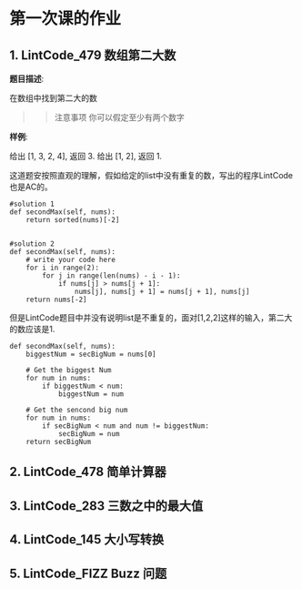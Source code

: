 # 第一次课的作业
## 1. LintCode_479 数组第二大数
**题目描述**:

在数组中找到第二大的数
>>  注意事项
>> 你可以假定至少有两个数字

**样例**:

给出 [1, 3, 2, 4], 返回 3.
给出 [1, 2], 返回 1.

这道题安按照直观的理解，假如给定的list中没有重复的数，写出的程序LintCode也是AC的。

```
#solution 1
def secondMax(self, nums):
    return sorted(nums)[-2]


#solution 2
def secondMax(self, nums):
    # write your code here
    for i in range(2):
        for j in range(len(nums) - i - 1):
            if nums[j] > nums[j + 1]:
                nums[j], nums[j + 1] = nums[j + 1], nums[j]
    return nums[-2]

```
但是LintCode题目中并没有说明list是不重复的，面对[1,2,2]这样的输入，第二大的数应该是1.
```
def secondMax(self, nums):
    biggestNum = secBigNum = nums[0]

    # Get the biggest Num
    for num in nums:
        if biggestNum < num:
            biggestNum = num

    # Get the sencond big num
    for num in nums:
        if secBigNum < num and num != biggestNum:
            secBigNum = num
    return secBigNum
```

## 2. LintCode_478 简单计算器


## 3. LintCode_283 三数之中的最大值

## 4. LintCode_145 大小写转换

## 5. LintCode_FIZZ Buzz 问题